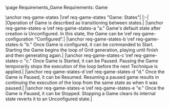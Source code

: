\page Requirements_Game Requirements: Game

\anchor req-game-states
|\ref req-game-states "Game: States"|
|:-|
|Operation of Game is described as transitioning between states.|
|\anchor req-game-states-a \ref req-game-states-a "a." Game's default state after creation is Unconfigured. In this state, the Game can be \ref req-game-configuration "Configured".|
|\anchor req-game-states-b \ref req-game-states-b "b." Once Game is configured, it can be commanded to Start. Starting the Game begins the loop of Grid generation, playing until finish and then generating again.|
|\anchor req-game-states-c \ref req-game-states-c "c." Once Game is Started, it can be Paused. Pausing the Game temporarily stops the execution of the loop before the next Technique is applied.|
|\anchor req-game-states-d \ref req-game-states-d "d." Once the Game is Paused, it can be Resumed. Resuming a paused game results in continuing the execution of the loop from the same state as when it was paused.|
|\anchor req-game-states-e \ref req-game-states-e "e." Once the Game is Paused, it can be Stopped. Stopping a Game clears its internal state reverts it to an Unconfigured state.|
